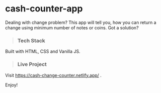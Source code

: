 # **cash-counter-app**
Dealing with change problem? This app will tell you, how you can return a change using minimum number of notes or coins. Got a solution? 

>### Tech Stack

Built with HTML, CSS and Vanilla JS.

>### Live Project

Visit https://cash-change-counter.netlify.app/ .

Enjoy!

